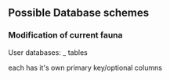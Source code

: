 ## Possible Database schemes

### Modification of current fauna

User databases:
  <pathogen>\_<datatype> tables

each <datatype> has it's own primary key/optional columns
